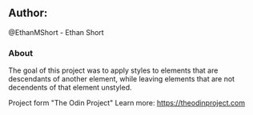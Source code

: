 ## Author:
@EthanMShort - Ethan Short

### About
The goal of this project was to apply styles to elements that are descendants of another element, while leaving elements that are not decendents of that element unstyled.

Project form "The Odin Project"
Learn more: https://theodinproject.com
